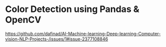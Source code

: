 # Color Detection using Pandas & OpenCV


https://github.com/dafinad/AI-Machine-learning-Deep-learning-Computer-vision-NLP-Projects-/issues/1#issue-2377108846

